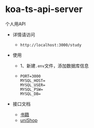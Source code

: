 # koa-ts-api-server

个人用API

- 详情请访问
  - `http://localhost:3000/study`

- 使用
  - 1、新建`.env`文件，添加数据库信息

  - ```
    PORT=3000
    MYSQL_HOST=
    MYSQL_USER=
    MYSQL_PSW=
    MYSQL_DB=
    ```

- 接口文档

  - [书籍](https://documenter.getpostman.com/view/15834238/UyxnEQrd)
  - [uniShop](https://documenter.getpostman.com/view/15834238/Uz59NzU9)







